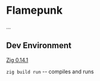 # Flamepunk

...

## Dev Environment

[Zig 0.14.1](https://ziglang.org/download/)

`zig build run` -- compiles and runs